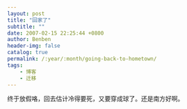 ```yaml
---
layout: post
title: "回家了"
subtitle: ""
date: 2007-02-15 22:25:44 +0800
author: Benben
header-img: false
catalog: true
permalink: /:year/:month/going-back-to-hometown/
tags:
    - 博客
    - 迁移
---
```


终于放假咯，回去估计冷得要死，又要穿成球了。还是南方好啊。